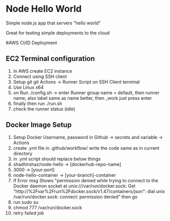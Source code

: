 # Node Hello World

Simple node.js app that servers "hello world"

Great for testing simple deployments to the cloud

#AWS CI/ID Deployment

## EC2 Terminal configuration

1. In AWS create EC2 instance
2. Connect using SSH client
3. Setup git git Actions -> Runner Script on SSH Client terminal
4. Use Linux x64
5. on Run ./config.sh -> enter Runner group name = default, then runner name, also label same as name better, then \_work just press enter
6. finally then run ./run.sh
7. check the runner status (idle)

## Docker Image Setup

1. Setup Docker Username, password in Github -> secrets and variable -> Actions
2. create .yml file in .github/workflow/ write the code same as in current directory
3. in .yml script should replace below things
4. shadhirshaz/node-hello -> [dockerhub-repo-name]
5. 3000 -> [your-port]
6. node-hello-container -> [your-branch]-container
7. If Error msg Shows "permission denied while trying to connect to the Docker daemon socket at unix:///var/run/docker.sock: Get "http://%2Fvar%2Frun%2Fdocker.sock/v1.47/containers/json": dial unix /var/run/docker.sock: connect: permission denied" then go
8. run sudo su
9. chmod 777 /var/run/docker.sock
10. retry failed job
